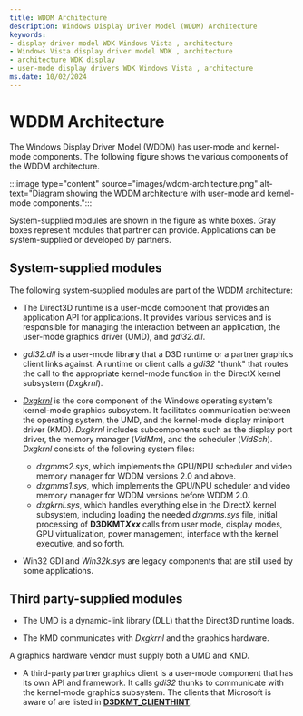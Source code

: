 ```yaml
---
title: WDDM Architecture
description: Windows Display Driver Model (WDDM) Architecture
keywords:
- display driver model WDK Windows Vista , architecture
- Windows Vista display driver model WDK , architecture
- architecture WDK display
- user-mode display drivers WDK Windows Vista , architecture
ms.date: 10/02/2024
---
```


# WDDM Architecture

The Windows Display Driver Model (WDDM) has user-mode and kernel-mode components. The following figure shows the various components of the WDDM architecture.

:::image type="content" source="images/wddm-architecture.png" alt-text="Diagram showing the WDDM architecture with user-mode and kernel-mode components.":::

System-supplied modules are shown in the figure as white boxes. Gray boxes represent modules that partner can provide. Applications can be system-supplied or developed by partners.

## System-supplied modules

The following system-supplied modules are part of the WDDM architecture:

* The Direct3D runtime is a user-mode component that provides an application API for applications. It provides various services and is responsible for managing the interaction between an application, the user-mode graphics driver (UMD), and *gdi32.dll*.

* *gdi32.dll* is a user-mode library that a D3D runtime or a partner graphics client links against. A runtime or client calls a *gdi32* "thunk" that routes the call to the appropriate kernel-mode function in the DirectX kernel subsystem (*Dxgkrnl*).

* [*Dxgkrnl*](directx-graphics-kernel-subsystem.md) is the core component of the Windows operating system's kernel-mode graphics subsystem. It facilitates communication between the operating system, the UMD, and the kernel-mode display miniport driver (KMD). *Dxgkrnl* includes subcomponents such as the display port driver, the memory manager (*VidMm*), and the scheduler (*VidSch*). *Dxgkrnl* consists of the following system files:
  * *dxgmms2.sys*, which implements the GPU/NPU scheduler and video memory manager for WDDM versions 2.0 and above.
  * *dxgmms1.sys*, which implements the GPU/NPU scheduler and video memory manager for WDDM versions before WDDM 2.0.
  * *dxgkrnl.sys*, which handles everything else in the DirectX kernel subsystem, including loading the needed *dxgmms.sys* file, initial processing of **D3DKMT*Xxx*** calls from user mode, display modes, GPU virtualization, power management, interface with the kernel executive, and so forth.

* Win32 GDI and *Win32k.sys* are legacy components that are still used by some applications.

## Third party-supplied modules

* The UMD is a dynamic-link library (DLL) that the Direct3D runtime loads.

* The KMD communicates with *Dxgkrnl* and the graphics hardware.

A graphics hardware vendor must supply both a UMD and KMD.

* A third-party partner graphics client is a user-mode component that has its own API and framework. It calls *gdi32* thunks to communicate with the kernel-mode graphics subsystem. The clients that Microsoft is aware of are listed in [**D3DKMT_CLIENTHINT**](/windows-hardware/drivers/ddi/d3dkmthk/ne-d3dkmthk-_d3dkmt_clienthint).
